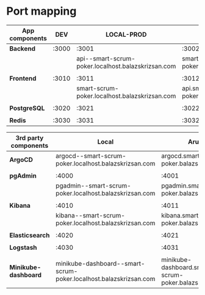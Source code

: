 # Port mapping

| App components | DEV   | LOCAL-PROD                                         | UAT                                         | PROD                                    |
|----------------|-------|----------------------------------------------------|---------------------------------------------|-----------------------------------------|
| **Backend**    | :3000 | :3001                                              | :3002                                       | :3003                                   |
|                |       | api--smart-scrum-poker.localhost.balazskrizsan.com | smart-scrum-poker.uat.balazskrizsan.com     | smart-scrum-poker.balazskrizsan.com     |
|                |
| **Frontend**   | :3010 | :3011                                              | :3012                                       | :3013                                   |
|                |       | smart-scrum-poker.localhost.balazskrizsan.com      | api.smart-scrum-poker.uat.balazskrizsan.com | api.smart-scrum-poker.balazskrizsan.com |                                     |
|                |
| **PostgreSQL** | :3020 | :3021                                              | :3022                                       | :3023                                   |
|                |
| **Redis**      | :3030 | :3031                                              | :3032                                       | :3033                                   |

| 3rd party components   | Local                                                             | Aruba                                                  |
|------------------------|-------------------------------------------------------------------|--------------------------------------------------------|
| **ArgoCD**             | argocd--smart-scrum-poker.localhost.balazskrizsan.com             | argocd.smart-scrum-poker.balazskrizsan.com             |
|                        |
| **pgAdmin**            | :4000                                                             | :4001                                                  |
|                        | pgadmin--smart-scrum-poker.localhost.balazskrizsan.com            | pgadmin.smart-scrum-poker.balazskrizsan.com            |
|                        |
| **Kibana**             | :4010                                                             | :4011                                                  |
|                        | kibana--smart-scrum-poker.localhost.balazskrizsan.com             | kibana.smart-scrum-poker.balazskrizsan.com             |
|                        |
| **Elasticsearch**      | :4020                                                             | :4021                                                  |
|                        |
| **Logstash**           | :4030                                                             | :4031                                                  |
|                        |
| **Minikube-dashboard** | minikube-dashboard--smart-scrum-poker.localhost.balazskrizsan.com | minikube-dashboard.smart-scrum-poker.balazskrizsan.com |
